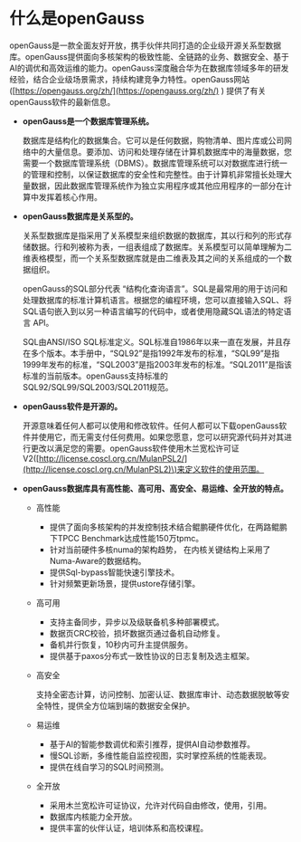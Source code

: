 # 什么是openGauss<a name="ZH-CN_TOPIC_0000001209981906"></a>

openGauss是一款全面友好开放，携手伙伴共同打造的企业级开源关系型数据库。openGauss提供面向多核架构的极致性能、全链路的业务、数据安全、基于AI的调优和高效运维的能力。openGauss深度融合华为在数据库领域多年的研发经验，结合企业级场景需求，持续构建竞争力特性。openGauss网站 \([https://opengauss.org/zh/](https://opengauss.org/zh/)  \) 提供了有关openGauss软件的最新信息。

-   **openGauss是一个数据库管理系统。**

    数据库是结构化的数据集合。它可以是任何数据，购物清单、图片库或公司网络中的大量信息。要添加、访问和处理存储在计算机数据库中的海量数据，您需要一个数据库管理系统（DBMS）。数据库管理系统可以对数据库进行统一的管理和控制，以保证数据库的安全性和完整性。由于计算机非常擅长处理大量数据，因此数据库管理系统作为独立实用程序或其他应用程序的一部分在计算中发挥着核心作用。

-   **openGauss数据库是关系型的。**

    关系型数据库是指采用了关系模型来组织数据的数据库，其以行和列的形式存储数据。行和列被称为表，一组表组成了数据库。关系模型可以简单理解为二维表格模型，而一个关系型数据库就是由二维表及其之间的关系组成的一个数据组织。

    openGauss的SQL部分代表 “结构化查询语言”。SQL是最常用的用于访问和处理数据库的标准计算机语言。根据您的编程环境，您可以直接输入SQL、将SQL语句嵌入到以另一种语言编写的代码中，或者使用隐藏SQL语法的特定语言 API。

    SQL由ANSI/ISO SQL标准定义。SQL标准自1986年以来一直在发展，并且存在多个版本。本手册中，“SQL92”是指1992年发布的标准，“SQL99”是指1999年发布的标准，“SQL2003”是指2003年发布的标准。“SQL2011”是指该标准的当前版本。openGauss支持标准的SQL92/SQL99/SQL2003/SQL2011规范。

-   **openGauss软件是开源的。**

    开源意味着任何人都可以使用和修改软件。任何人都可以下载openGauss软件并使用它，而无需支付任何费用。如果您愿意，您可以研究源代码并对其进行更改以满足您的需要。openGauss软件使用木兰宽松许可证V2\([http://license.coscl.org.cn/MulanPSL2/](http://license.coscl.org.cn/MulanPSL2)\)来定义软件的使用范围。

-   **openGauss数据库具有高性能、高可用、高安全、易运维、全开放的特点。**
    -   高性能
        -   提供了面向多核架构的并发控制技术结合鲲鹏硬件优化，在两路鲲鹏下TPCC Benchmark达成性能150万tpmc。
        -   针对当前硬件多核numa的架构趋势， 在内核关键结构上采用了Numa-Aware的数据结构。
        -   提供Sql-bypass智能快速引擎技术。
        -   针对频繁更新场景，提供ustore存储引擎。

    -   高可用
        -   支持主备同步，异步以及级联备机多种部署模式。
        -   数据页CRC校验，损坏数据页通过备机自动修复。
        -   备机并行恢复，10秒内可升主提供服务。
        -   提供基于paxos分布式一致性协议的日志复制及选主框架。

    -   高安全

        支持全密态计算，访问控制、加密认证、数据库审计、动态数据脱敏等安全特性，提供全方位端到端的数据安全保护。

    -   易运维
        -   基于AI的智能参数调优和索引推荐，提供AI自动参数推荐。
        -   慢SQL诊断，多维性能自监控视图，实时掌控系统的性能表现。
        -   提供在线自学习的SQL时间预测。

    -   全开放
        -   采用木兰宽松许可证协议，允许对代码自由修改，使用，引用。
        -   数据库内核能力全开放。
        -   提供丰富的伙伴认证，培训体系和高校课程。



